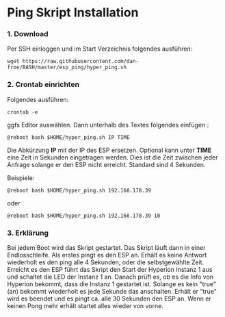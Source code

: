 # Ping Skript Installation

### 1. Download
Per SSH einloggen und im Start Verzeichnis folgendes ausführen:

<pre><code>wget https://raw.githubusercontent.com/dan-froe/BASH/master/esp_ping/hyper_ping.sh</code></pre>

### 2. Crontab einrichten
Folgendes ausführen: <pre><code>crontab -e</code></pre>
ggfs Editor auswählen.
Dann unterhalb des Textes folgendes einfügen :

<pre><code>@reboot bash $HOME/hyper_ping.sh IP TIME</code></pre>

Die Abkürzung **IP** mit der IP des ESP ersetzen.
Optional kann unter **TIME** eine Zeit in Sekunden eingetragen werden. Dies ist die Zeit zwischen jeder Anfrage solange er den ESP nicht erreicht. Standard sind 4 Sekunden. 

Beispiele:

<pre><code>@reboot bash $HOME/hyper_ping.sh 192.168.178.39</code></pre>

oder

<pre><code>@reboot bash $HOME/hyper_ping.sh 192.168.178.39 10</code></pre>

### 3. Erklärung
Bei jedem Boot wird das Skript gestartet. Das Skript läuft dann in einer Endlosschleife. Als erstes pingt es den ESP an. Erhält es keine Antwort wiederholt es den ping alle 4 Sekunden, oder die selbstgewählte Zeit. 
Erreicht es den ESP führt das Skript den Start der Hyperion Instanz 1 aus und schaltet die LED der Instanz 1 an. Danach prüft es, ob es die Info von Hyperion bekommt, dass die Instanz 1 gestartet ist. Solange es kein "true" (an) bekommt wiederholt es jede Sekunde das anschalten.
Erhält er "true" wird es beendet und es pingt ca. alle 30 Sekunden den ESP an. Wenn er keinen Pong mehr erhält startet alles wieder von vorne. 

